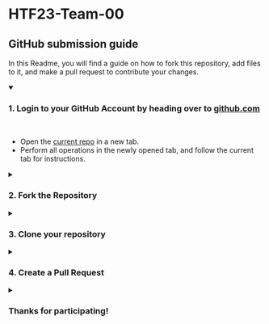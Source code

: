 # HTF23-Team-00

## GitHub submission guide

In this Readme, you will find a guide on how to fork this repository, add files to it, and make a pull request to contribute your changes.

<details open>
<summary><h3>1. Login to your GitHub Account by heading over to <a href="https://github.com">github.com</a></h3></summary>
<br>
<ul>
   <li>Open the <a href="https://github.com/cbitosc/HTF23-Team-">current repo</a> in a new tab.</li>
   <li>Perform all operations in the newly opened tab, and follow the current tab for instructions.</li>
</ul>
</details>

<details>
<summary><h3>2. Fork the Repository</h3></summary>
<br>
<ul>
 <li>In the newly opened tab, on the top-right corner, click on <b>Fork</b></li>
 <img src="/images/fork.png">

 <li>Enter the <b>Repository Name</b> as <b>HTF23-Team-your team number</b>.</li>
 <li>Then click <b>Create Fork</b> leaving all other fields to their default value.</li>
 <img src="/images/create-fork.png">
 <li>After a few moments, you can view the repo.</li>
</ul>
</details>

<details>
<summary><h3>3. Clone your repository</h3></summary>
<br>
<ul>
 <li>Click on <b>Add File</b> and from the dropdown menu choose <b>Create New File</b></li>
 <img src="/images/create.png">
 <li>You will now be redirected to a text editor.</li>
 <li>Enter the file name as your <b>Team Name</b> and type the Crossword answers in the space provided.</li>
 <img src="/images/ans.png"> 
 <li>Finally commit your changes, leaving all fields as default.</li>
  <img src="/images/commit.png">
</ul>
</details>

<details>
<summary><h3>4. Create a Pull Request</h3></summary>
<br>
<ul>
 <li>Finally, click on the <b>Contribute</b> button and choose <b>Open Pull Request</b>.</li>
 <img src="/images/pull.png">
 <li>Leaving all fields to their default values, click on <b>Create Pull Request</b>.</li>
 <img src="/images/final.png">
 <li>Wait for a few moments, then you are all done</li>
</ul>
</details>

<details>
<summary><h3>Thanks for participating!</h3></summary>
</details>
